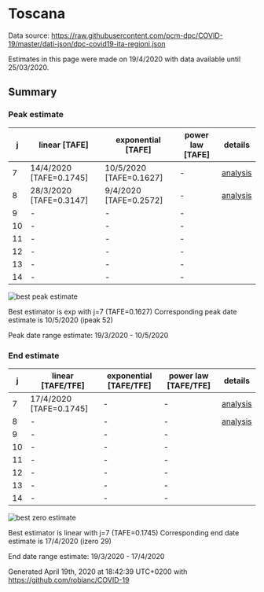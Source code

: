 # Toscana


Data source: https://raw.githubusercontent.com/pcm-dpc/COVID-19/master/dati-json/dpc-covid19-ita-regioni.json

Estimates in this page were made on 19/4/2020 with data available until 25/03/2020.


## Summary 

### Peak estimate 
|j|linear [TAFE]|exponential [TAFE]|power law [TAFE]|details|
|---|----|-----------|---------|-------|
|7|14/4/2020 [TAFE=0.1745]|10/5/2020 [TAFE=0.1627]|-|[analysis](COVID-19_toscana_j7_2020-03-25.md)|
|8|28/3/2020 [TAFE=0.3147]|9/4/2020 [TAFE=0.2572]|-|[analysis](COVID-19_toscana_j8_2020-03-25.md)|
|9|-|-|-||
|10|-|-|-||
|11|-|-|-||
|12|-|-|-||
|13|-|-|-||
|14|-|-|-||

![best peak estimate](COVID-19_toscana_j7_2020-03-25.png)

Best estimator is exp with j=7 (TAFE=0.1627)
Corresponding peak date estimate is 10/5/2020 (ipeak 52)


Peak date range estimate: 19/3/2020 - 10/5/2020

### End estimate 
|j|linear [TAFE/TFE]|exponential [TAFE/TFE]|power law [TAFE/TFE]|details|
|---|----|-----------|---------|-------|
|7|17/4/2020 [TAFE=0.1745]|-|-|[analysis](COVID-19_toscana_j7_2020-03-25.md)|
|8|-|-|-|[analysis](COVID-19_toscana_j8_2020-03-25.md)|
|9|-|-|-||
|10|-|-|-||
|11|-|-|-||
|12|-|-|-||
|13|-|-|-||
|14|-|-|-||

![best zero estimate](COVID-19_toscana_j7_2020-03-25.png)

Best estimator is linear with j=7 (TAFE=0.1745)
Corresponding end date estimate is 17/4/2020 (izero 29)


End date range estimate: 19/3/2020 - 17/4/2020

Generated April 19th, 2020 at 18:42:39 UTC+0200 with https://github.com/robianc/COVID-19

